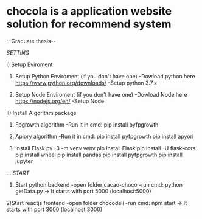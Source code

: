 # chocola is a application website solution for recommend system
--Graduate thesis--

*SETTING*

I) Setup Eviroment

1) Setup Python Enviroment (if you don't have one)
-Dowload python here https://www.python.org/downloads/
-Setup python 3.7.x

2) Setup Node Enviroment (if you don't have one)
-Dowload Node here https://nodejs.org/en/
-Setup Node

II) Install Algorithm package 

1) Fpgrowth algorithm
-Run it in cmd: pip install pyfpgrowth

2) Apiory algorithm
-Run it in cmd: pip install pyfpgrowth
pip install apyori

3) Install Flask
py -3 -m venv venv
pip install Flask
pip install -U flask-cors
pip install wheel
pip install pandas
pip install pyfpgrowth
pip install jupyter

...
*START*

1) Start python backend
-open folder cacao-choco
-run cmd: python getData.py
-> It starts with port 5000 (localhost:5000)

2)Start reactjs frontend
-open folder chocodeli
-run cmd: npm start
-> It starts with port 3000 (localhost:3000)
